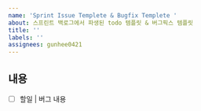 ```yaml
---
name: 'Sprint Issue Templete & Bugfix Templete '
about: 스프린트 백로그에서 파생된 todo 템플릿 & 버그픽스 템플릿
title: ''
labels: ''
assignees: gunhee0421
---
```


## 내용

- [ ] 할일 | 버그 내용
